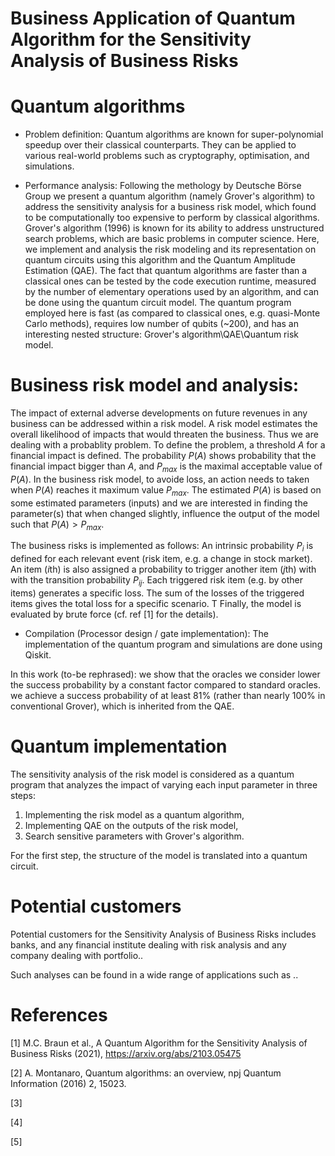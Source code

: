 # Business Application of Quantum Algorithm for the Sensitivity Analysis of Business Risks


# Quantum algorithms

- Problem definition: 
Quantum algorithms are known for super-polynomial speedup over their classical counterparts.
They can be applied to various real-world problems such as cryptography, optimisation, and simulations. 

- Performance analysis: 
 Following the methology by Deutsche Börse Group we present a quantum algorithm (namely Grover's algorithm) to address the sensitivity analysis for a business risk model, which found to be computationally too expensive to perform by classical algorithms. 
Grover's algorithm (1996) is known for its ability to address unstructured search problems, which are basic problems in computer science.
Here, we implement and analysis the risk modeling and its representation on quantum circuits using this algorithm and the Quantum Amplitude Estimation (QAE). 
The fact that quantum algorithms are faster than a classical ones can be tested by the code execution runtime, measured by the number of elementary operations used by an algorithm, and can be done using the quantum circuit model. 
The quantum program employed here is fast (as compared to classical ones, e.g. quasi-Monte Carlo methods), requires low number of qubits (~200), and has an interesting nested structure: Grover's algorithm\QAE\Quantum risk model.


# Business risk model and analysis: 
The impact of external adverse developments on future revenues in any business can be addressed within a risk model.
A risk model estimates the overall likelihood of impacts that would threaten the business.
Thus we are dealing with a probablity problem.
To define the problem, a threshold $A$ for a financial impact is defined.
The probability $P(A)$ shows probability that the financial impact bigger than $A$, and $P_{max}$ is the maximal acceptable value of $P(A)$.
In the business risk model, to avoide loss, an action needs to taken when $P(A)$ reaches it maximum value $P_{max}$.
The estimated $P(A)$ is based on some estimated parameters (inputs) and we are interested in finding the parameter(s) that when changed
slightly, influence the output of the model such that $P(A)>P_{max}$.

The business risks is implemented as follows:
An intrinsic probability $P_i$ is defined for each relevant event (risk item, e.g. a change in stock market). An item ($i$th) is also assigned a probability to trigger another item ($j$th) with with the transition probability $P_{ij}$.
Each triggered risk item (e.g. by other items) generates a specific loss. 
The sum of the losses of the triggered items gives the total loss for a specific scenario. T
Finally, the model is evaluated by brute force (cf. ref [1] for the details).


- Compilation (Processor design / gate implementation):
The implementation of the quantum program and simulations are done using Qiskit.

In this work (to-be rephrased):
we show that the oracles we consider lower the success probability by a constant factor compared to standard oracles. 
we achieve a success probability of at least 81% (rather than nearly 100% in conventional Grover), which is inherited from the QAE. 


# Quantum implementation
The sensitivity analysis of the risk model is considered as a quantum program that analyzes the impact of varying each input parameter in three steps:
1. Implementing the risk model as a quantum algorithm,
2. Implementing QAE on the outputs of the risk model,
3. Search sensitive parameters with Grover's algorithm.

For the first step, the structure of the model is translated into a quantum circuit.

# Potential customers

Potential customers for the Sensitivity Analysis of Business Risks includes banks, and any financial institute dealing with risk analysis
and any company dealing with portfolio..

Such analyses can be found in a wide range of applications such as ..


# References

[1] M.C. Braun et al., A Quantum Algorithm for the Sensitivity Analysis of Business Risks (2021), https://arxiv.org/abs/2103.05475

[2] A. Montanaro, Quantum algorithms: an overview, npj Quantum Information (2016) 2, 15023.

[3]

[4]

[5]
